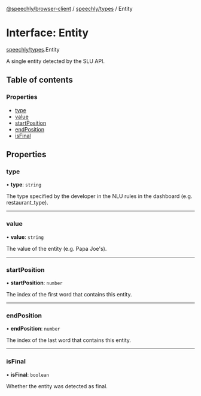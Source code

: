 [@speechly/browser-client](../README.md) / [speechly/types](../modules/speechly_types.md) / Entity

# Interface: Entity

[speechly/types](../modules/speechly_types.md).Entity

A single entity detected by the SLU API.

## Table of contents

### Properties

- [type](speechly_types.Entity.md#type)
- [value](speechly_types.Entity.md#value)
- [startPosition](speechly_types.Entity.md#startposition)
- [endPosition](speechly_types.Entity.md#endposition)
- [isFinal](speechly_types.Entity.md#isfinal)

## Properties

### type

• **type**: `string`

The type specified by the developer in the NLU rules in the dashboard (e.g. restaurant_type).

___

### value

• **value**: `string`

The value of the entity (e.g. Papa Joe's).

___

### startPosition

• **startPosition**: `number`

The index of the first word that contains this entity.

___

### endPosition

• **endPosition**: `number`

The index of the last word that contains this entity.

___

### isFinal

• **isFinal**: `boolean`

Whether the entity was detected as final.
